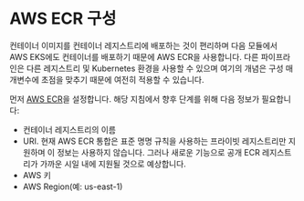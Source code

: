 # AWS ECR 구성

컨테이너 이미지를 컨테이너 레지스트리에 배포하는 것이 편리하며 다음 모듈에서 AWS EKS에도 컨테이너를 배포하기 때문에 AWS ECR을 사용합니다. 다른 파이프라인은 다른 레지스트리 및 Kubernetes 환경을 사용할 수 있으며 여기의 개념은 구성 매개변수에 초점을 맞추기 때문에 여전히 적용할 수 있습니다.

먼저 [AWS ECR](../../../getting-started/aws-integrations/aws-ecr.md)을 설정합니다. 해당 지침에서 향후 단계를 위해 다음 정보가 필요합니다:

* 컨테이너 레지스트리의 이름
* URI. 현재 AWS ECR 통합은 표준 명명 규칙을 사용하는 프라이빗 레지스트리만 지원하며 이 정보는 사용하지 않습니다. 그러나 새로운 기능으로 공개 ECR 레지스트리가 가까운 시일 내에 지원될 것으로 예상합니다.
* AWS 키
* AWS Region(예: us-east-1)
